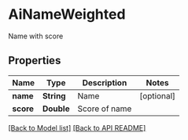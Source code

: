 # AiNameWeighted

Name with score             

## Properties
Name | Type | Description | Notes
------------ | ------------- | ------------- | -------------
**name** | **String** | Name              |  [optional]
**score** | **Double** | Score of name              | 




[[Back to Model list]](Models.md) [[Back to API README]](README.md)
